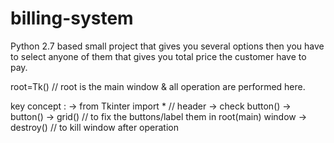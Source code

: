 # billing-system
Python 2.7 based small project that gives you several options then you have to select anyone of them that gives you total price the customer have to pay.

root=Tk() // root is the main window & all operation are performed here.

key concept :
-> from Tkinter import *    // header
-> check button()
-> button()
-> grid()                  // to fix the buttons/label them in root(main) window
-> destroy()              // to kill window after operation

